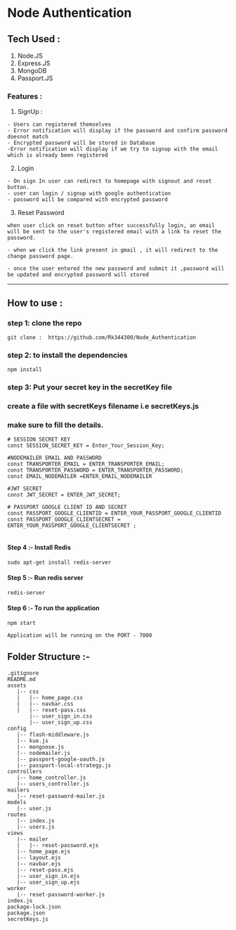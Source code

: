<h1> Node Authentication </h1>

<h2> Tech Used : </h2>

1. Node.JS
2. Express.JS
3. MongoDB
4. Passport.JS

### Features :

1.  SignUp :

```
- Users can registered themselves
- Error notification will display if the password and confirm password doesnot match
- Encrypted password will be stored in Database
-Error notification will display if we try to signup with the email which is already been registered

```

2.  Login

```
- On sign In user can redirect to homepage with signout and reset button.
- user can login / signup with google authentication
- password will be compared with encrypted password

```

3. Reset Password

```
when user click on reset button after successfully login, an email will be sent to the user's registered email with a link to reset the password.

- when we click the link present in gmail , it will redirect to the change password page.

- once the user entered the new password and submit it ,password will be updated and encrypted password will stored

```

<hr>

## How to use :

### step 1: clone the repo

```
git clone :  https://github.com/Rk344300/Node_Authentication

```

### step 2: to install the dependencies

```
npm install

```

### step 3: Put your secret key in the secretKey file

### create a file with secretKeys filename i.e secretKeys.js

### make sure to fill the details.

```
# SESSION SECRET KEY
const SESSION_SECRET_KEY = Enter_Your_Session_Key;

#NODEMAILER EMAIL AND PASSWORD
const TRANSPORTER_EMAIL = ENTER_TRANSPORTER_EMAIL;
const TRANSPORTER_PASSWORD = ENTER_TRANSPORTER_PASSWORD;
const EMAIL_NODEMAILER =ENTER_EMAIL_NODEMAILER

#JWT SECRET
const JWT_SECRET = ENTER_JWT_SECRET;

# PASSPORT GOOGLE CLIENT ID AND SECRET
const PASSPORT_GOOGLE_CLIENTID = ENTER_YOUR_PASSPORT_GOOGLE_CLIENTID
const PASSPORT_GOOGLE_CLIENTSECRET = ENTER_YOUR_PASSPORT_GOOGLE_CLIENTSECRET ;


```

#### Step 4 :- Install Redis

```
sudo apt-get install redis-server
```

#### Step 5 :- Run redis server

```
redis-server
```

#### Step 6 :- To run the application

```
npm start

Application will be running on the PORT - 7000

```

## Folder Structure :-

```
.gitignore
README.md
assets
   |-- css
   |   |-- home_page.css
   |   |-- navbar.css
   |   |-- reset-pass.css
       |-- user_sign_in.css
       |-- user_sign_up.css
config
   |-- flash-middleware.js
   |-- kue.js
   |-- mongoose.js
   |-- nodemailer.js
   |-- passport-google-oauth.js
   |-- passport-local-strategy.js
controllers
   |-- home_controller.js
   |-- users_controller.js
mailers
   |-- reset-password-mailer.js
models
   |-- user.js
routes
   |-- index.js
   |-- users.js
views
   |-- mailer
   |   |-- reset-password.ejs
   |-- home_page.ejs
   |-- layout.ejs
   |-- navbar.ejs
   |-- reset-pass.ejs
   |-- user_sign_in.ejs
   |-- user_sign_up.ejs
worker
   |-- reset-password-worker.js
index.js
package-lock.json
package.json
secretKeys.js
```
